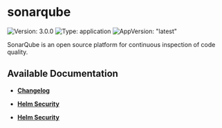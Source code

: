 # sonarqube

![Version: 3.0.0](https://img.shields.io/badge/Version-3.0.0-informational?style=flat-square) ![Type: application](https://img.shields.io/badge/Type-application-informational?style=flat-square) ![AppVersion: "latest"](https://img.shields.io/badge/AppVersion-"latest"-informational?style=flat-square)

SonarQube is an open source platform for continuous inspection of code quality.   

## Available Documentation

- [**Changelog**](CHANGELOG)

- [**Helm Security**](container-security)

- [**Helm Security**](helm-security)

